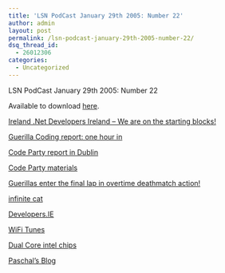 ```yaml
---
title: 'LSN PodCast January 29th 2005: Number 22'
author: admin
layout: post
permalink: /lsn-podcast-january-29th-2005-number-22/
dsq_thread_id:
  - 26012306
categories:
  - Uncategorized
---
```

LSN PodCast January 29th 2005: Number 22

Available to download [here][1]. 

[Ireland .Net Developers Ireland &#8211; We are on the starting blocks!][2]

[Guerilla Coding report: one hour in][3]

[Code Party report in Dublin][4]

[Code Party materials][5]

[Guerillas enter the final lap in overtime deathmatch action!][6]

[infinite cat][7]

[Developers.IE][8]

[WiFi Tunes][9]

[Dual Core intel chips][10]

[Paschal&#8217;s Blog][11]

 [1]: http://libsyn.com/media/lotas/lsnpodcast-20050129-01.mp3
 [2]: http://weblogs.asp.net/pleloup/archive/2005/01/29/363061.aspx
 [3]: http://weblogs.asp.net/pleloup/archive/2005/01/29/363105.aspx
 [4]: http://weblogs.asp.net/pleloup/archive/2005/01/29/363132.aspx
 [5]: http://weblogs.asp.net/pleloup/archive/2005/01/29/363136.aspx
 [6]: http://blogs.msdn.com/robburke/archive/2005/01/29/363163.aspx
 [7]: http://www.infinitecat.com/
 [8]: http://developersie.textamerica.com/
 [9]: http://www.aspecto-software.com/WiFiTunes/WiFiTunes.htm
 [10]: http://it.slashdot.org/it/05/01/29/161217.shtml?tid=118&tid=137&tid=218
 [11]: http://weblogs.asp.net/pleloup